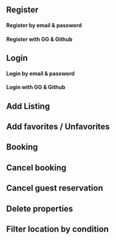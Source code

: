 ## Register
#### Register by email & password
#### Register with GG & Github
## Login
#### Login by email & password
#### Login with GG & Github
## Add Listing
## Add favorites / Unfavorites
## Booking
## Cancel booking
## Cancel guest reservation
## Delete properties
## Filter location by condition